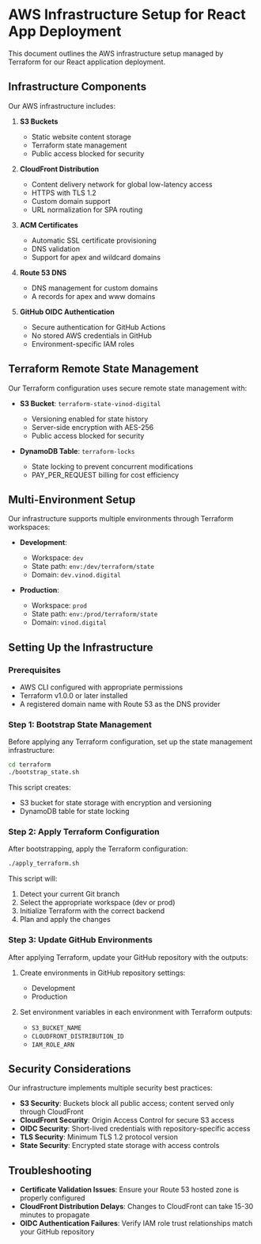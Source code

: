 # AWS Infrastructure Setup for React App Deployment

This document outlines the AWS infrastructure setup managed by Terraform for our React application deployment.

## Infrastructure Components

Our AWS infrastructure includes:

1. **S3 Buckets**

   - Static website content storage
   - Terraform state management
   - Public access blocked for security

2. **CloudFront Distribution**

   - Content delivery network for global low-latency access
   - HTTPS with TLS 1.2
   - Custom domain support
   - URL normalization for SPA routing

3. **ACM Certificates**

   - Automatic SSL certificate provisioning
   - DNS validation
   - Support for apex and wildcard domains

4. **Route 53 DNS**

   - DNS management for custom domains
   - A records for apex and www domains

5. **GitHub OIDC Authentication**
   - Secure authentication for GitHub Actions
   - No stored AWS credentials in GitHub
   - Environment-specific IAM roles

## Terraform Remote State Management

Our Terraform configuration uses secure remote state management with:

- **S3 Bucket**: `terraform-state-vinod-digital`

  - Versioning enabled for state history
  - Server-side encryption with AES-256
  - Public access blocked for security

- **DynamoDB Table**: `terraform-locks`
  - State locking to prevent concurrent modifications
  - PAY_PER_REQUEST billing for cost efficiency

## Multi-Environment Setup

Our infrastructure supports multiple environments through Terraform workspaces:

- **Development**:

  - Workspace: `dev`
  - State path: `env:/dev/terraform/state`
  - Domain: `dev.vinod.digital`

- **Production**:
  - Workspace: `prod`
  - State path: `env:/prod/terraform/state`
  - Domain: `vinod.digital`

## Setting Up the Infrastructure

### Prerequisites

- AWS CLI configured with appropriate permissions
- Terraform v1.0.0 or later installed
- A registered domain name with Route 53 as the DNS provider

### Step 1: Bootstrap State Management

Before applying any Terraform configuration, set up the state management infrastructure:

```bash
cd terraform
./bootstrap_state.sh
```

This script creates:

- S3 bucket for state storage with encryption and versioning
- DynamoDB table for state locking

### Step 2: Apply Terraform Configuration

After bootstrapping, apply the Terraform configuration:

```bash
./apply_terraform.sh
```

This script will:

1. Detect your current Git branch
2. Select the appropriate workspace (dev or prod)
3. Initialize Terraform with the correct backend
4. Plan and apply the changes

### Step 3: Update GitHub Environments

After applying Terraform, update your GitHub repository with the outputs:

1. Create environments in GitHub repository settings:

   - Development
   - Production

2. Set environment variables in each environment with Terraform outputs:
   - `S3_BUCKET_NAME`
   - `CLOUDFRONT_DISTRIBUTION_ID`
   - `IAM_ROLE_ARN`

## Security Considerations

Our infrastructure implements multiple security best practices:

- **S3 Security**: Buckets block all public access; content served only through CloudFront
- **CloudFront Security**: Origin Access Control for secure S3 access
- **OIDC Security**: Short-lived credentials with repository-specific access
- **TLS Security**: Minimum TLS 1.2 protocol version
- **State Security**: Encrypted state storage with access controls

## Troubleshooting

- **Certificate Validation Issues**: Ensure your Route 53 hosted zone is properly configured
- **CloudFront Distribution Delays**: Changes to CloudFront can take 15-30 minutes to propagate
- **OIDC Authentication Failures**: Verify IAM role trust relationships match your GitHub repository
